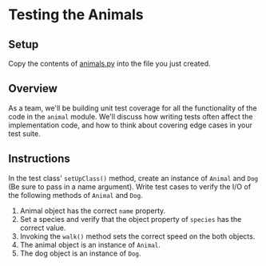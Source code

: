 # Testing the Animals

## Setup

Copy the contents of [animals.py](./assets/animal.py) into the file you just created.

## Overview

As a team, we'll be building unit test coverage for all the functionality of the code in the `animal` module. We'll discuss how writing tests often affect the implementation code, and how to think about covering edge cases in your test suite.

## Instructions

In the test class' `setUpClass()` method, create an instance of `Animal` and `Dog` (Be sure to pass in a name argument). Write test cases to verify the I/O of the following methods of `Animal` and `Dog`.

1. Animal object has the correct `name` property.
1. Set a species and verify that the object property of `species` has the correct value.
1. Invoking the `walk()` method sets the correct speed on the both objects.
1. The animal object is an instance of `Animal`.
1. The dog object is an instance of `Dog`.
